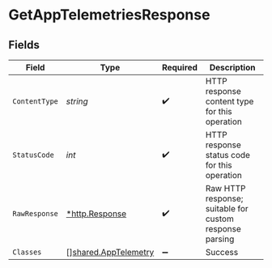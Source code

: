 # GetAppTelemetriesResponse


## Fields

| Field                                                               | Type                                                                | Required                                                            | Description                                                         |
| ------------------------------------------------------------------- | ------------------------------------------------------------------- | ------------------------------------------------------------------- | ------------------------------------------------------------------- |
| `ContentType`                                                       | *string*                                                            | :heavy_check_mark:                                                  | HTTP response content type for this operation                       |
| `StatusCode`                                                        | *int*                                                               | :heavy_check_mark:                                                  | HTTP response status code for this operation                        |
| `RawResponse`                                                       | [*http.Response](https://pkg.go.dev/net/http#Response)              | :heavy_check_mark:                                                  | Raw HTTP response; suitable for custom response parsing             |
| `Classes`                                                           | [][shared.AppTelemetry](../../../pkg/models/shared/apptelemetry.md) | :heavy_minus_sign:                                                  | Success                                                             |